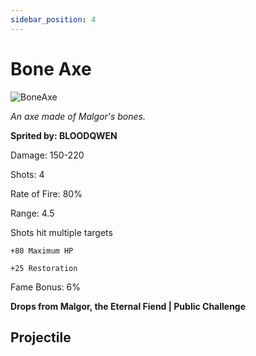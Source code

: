 ```yaml
---
sidebar_position: 4
---
```


# Bone Axe

![BoneAxe](https://vwiki.valorserver.com/api/item/picture/bone%20axe)

<i>An axe made of Malgor's bones.</i>

**Sprited by: BLOODQWEN**

Damage: 150-220

Shots: 4

Rate of Fire: 80%

Range: 4.5

Shots hit multiple targets

    +80 Maximum HP
    
    +25 Restoration

Fame Bonus: 6%

**Drops from Malgor, the Eternal Fiend | Public Challenge**

## Projectile
